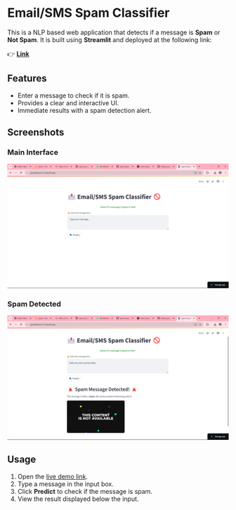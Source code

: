 # Email/SMS Spam Classifier

This is a NLP based web application that detects if a message is **Spam** or **Not Spam**. It is built using **Streamlit** and deployed at the following link:

👉 **[Link](https://spamsmsclassifier1.streamlit.app/)**

## Features

- Enter a message to check if it is spam.
- Provides a clear and interactive UI.
- Immediate results with a spam detection alert.

## Screenshots

### Main Interface
![Main Interface](image1.png)

### Spam Detected
![Spam Detected](image2.png)

## Usage

1. Open the [live demo link](https://spamsmsclassifier1.streamlit.app/).
2. Type a message in the input box.
3. Click **Predict** to check if the message is spam.
4. View the result displayed below the input.


